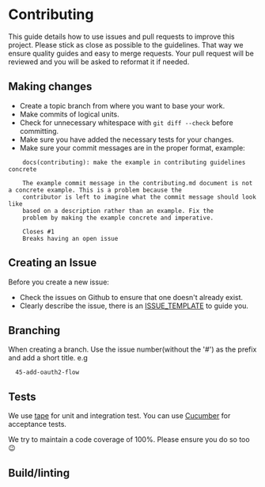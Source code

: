 # Contributing
This guide details how to use issues and pull requests to improve this project. Please stick as close as possible to the guidelines. That way we ensure quality guides and easy to merge requests. Your pull request will be reviewed and you will be asked to reformat it if needed.

## Making changes
* Create a topic branch from where you want to base your work.
* Make commits of logical units.
* Check for unnecessary whitespace with `git diff --check` before committing.
* Make sure you have added the necessary tests for your changes.
* Make sure your commit messages are in the proper format, example:
````
    docs(contributing): make the example in contributing guidelines concrete

    The example commit message in the contributing.md document is not a concrete example. This is a problem because the
    contributor is left to imagine what the commit message should look like
    based on a description rather than an example. Fix the
    problem by making the example concrete and imperative.

    Closes #1
    Breaks having an open issue
````

## Creating an Issue
Before you create a new issue:
  * Check the issues on Github to ensure that one doesn't already exist.
  * Clearly describe the issue, there is an [ISSUE_TEMPLATE](.github/ISSUE_TEMPLATE.md) to guide you.

## Branching
When creating a branch. Use the issue number(without the '#') as the prefix and add a short title. e.g

```
  45-add-oauth2-flow
```

## Tests
We use [tape](https://github.com/substack/tape) for unit and integration test. You can use [Cucumber](https://github.com/cucumber/cucumber-js) for acceptance tests.

We try to maintain a code coverage of 100%. Please ensure you do so too 😉

## Build/linting
